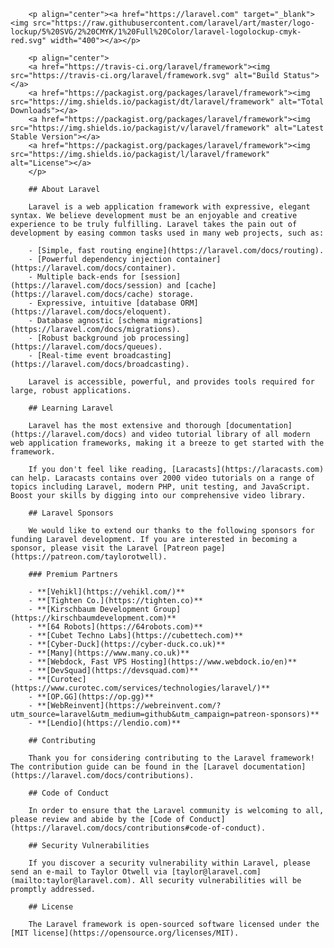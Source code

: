         <p align="center"><a href="https://laravel.com" target="_blank"><img src="https://raw.githubusercontent.com/laravel/art/master/logo-lockup/5%20SVG/2%20CMYK/1%20Full%20Color/laravel-logolockup-cmyk-red.svg" width="400"></a></p>

        <p align="center">
        <a href="https://travis-ci.org/laravel/framework"><img src="https://travis-ci.org/laravel/framework.svg" alt="Build Status"></a>
        <a href="https://packagist.org/packages/laravel/framework"><img src="https://img.shields.io/packagist/dt/laravel/framework" alt="Total Downloads"></a>
        <a href="https://packagist.org/packages/laravel/framework"><img src="https://img.shields.io/packagist/v/laravel/framework" alt="Latest Stable Version"></a>
        <a href="https://packagist.org/packages/laravel/framework"><img src="https://img.shields.io/packagist/l/laravel/framework" alt="License"></a>
        </p>

        ## About Laravel

        Laravel is a web application framework with expressive, elegant syntax. We believe development must be an enjoyable and creative experience to be truly fulfilling. Laravel takes the pain out of development by easing common tasks used in many web projects, such as:

        - [Simple, fast routing engine](https://laravel.com/docs/routing).
        - [Powerful dependency injection container](https://laravel.com/docs/container).
        - Multiple back-ends for [session](https://laravel.com/docs/session) and [cache](https://laravel.com/docs/cache) storage.
        - Expressive, intuitive [database ORM](https://laravel.com/docs/eloquent).
        - Database agnostic [schema migrations](https://laravel.com/docs/migrations).
        - [Robust background job processing](https://laravel.com/docs/queues).
        - [Real-time event broadcasting](https://laravel.com/docs/broadcasting).

        Laravel is accessible, powerful, and provides tools required for large, robust applications.

        ## Learning Laravel

        Laravel has the most extensive and thorough [documentation](https://laravel.com/docs) and video tutorial library of all modern web application frameworks, making it a breeze to get started with the framework.

        If you don't feel like reading, [Laracasts](https://laracasts.com) can help. Laracasts contains over 2000 video tutorials on a range of topics including Laravel, modern PHP, unit testing, and JavaScript. Boost your skills by digging into our comprehensive video library.

        ## Laravel Sponsors

        We would like to extend our thanks to the following sponsors for funding Laravel development. If you are interested in becoming a sponsor, please visit the Laravel [Patreon page](https://patreon.com/taylorotwell).

        ### Premium Partners

        - **[Vehikl](https://vehikl.com/)**
        - **[Tighten Co.](https://tighten.co)**
        - **[Kirschbaum Development Group](https://kirschbaumdevelopment.com)**
        - **[64 Robots](https://64robots.com)**
        - **[Cubet Techno Labs](https://cubettech.com)**
        - **[Cyber-Duck](https://cyber-duck.co.uk)**
        - **[Many](https://www.many.co.uk)**
        - **[Webdock, Fast VPS Hosting](https://www.webdock.io/en)**
        - **[DevSquad](https://devsquad.com)**
        - **[Curotec](https://www.curotec.com/services/technologies/laravel/)**
        - **[OP.GG](https://op.gg)**
        - **[WebReinvent](https://webreinvent.com/?utm_source=laravel&utm_medium=github&utm_campaign=patreon-sponsors)**
        - **[Lendio](https://lendio.com)**

        ## Contributing

        Thank you for considering contributing to the Laravel framework! The contribution guide can be found in the [Laravel documentation](https://laravel.com/docs/contributions).

        ## Code of Conduct

        In order to ensure that the Laravel community is welcoming to all, please review and abide by the [Code of Conduct](https://laravel.com/docs/contributions#code-of-conduct).

        ## Security Vulnerabilities

        If you discover a security vulnerability within Laravel, please send an e-mail to Taylor Otwell via [taylor@laravel.com](mailto:taylor@laravel.com). All security vulnerabilities will be promptly addressed.

        ## License

        The Laravel framework is open-sourced software licensed under the [MIT license](https://opensource.org/licenses/MIT).
